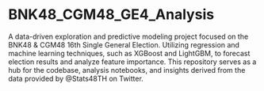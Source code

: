 # BNK48_CGM48_GE4_Analysis
 A data-driven exploration and predictive modeling project focused on the BNK48 & CGM48 16th Single General Election. Utilizing regression and machine learning techniques, such as XGBoost and LightGBM, to forecast election results and analyze feature importance. This repository serves as a hub for the codebase, analysis notebooks, and insights derived from the data provided by @Stats48TH on Twitter.
